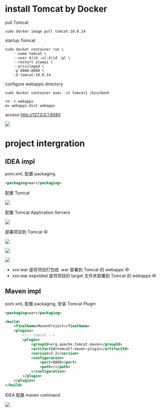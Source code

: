 # install Tomcat by Docker

pull Tomcat

```shell
sudo docker image pull tomcat:10.0.14
```

startup Tomcat

```shell
sudo docker container run \
    --name tomcat \
    --user $(id -u):$(id -g) \
    --restart always \
    --privileged \
    -p 8080:8080 \
    -d tomcat:10.0.14
```

configure webapps directory

```shell
sudo docker container exec -it tomcat1 /bin/bash
```

```shell
rm -r webapps
mv webapps.dist webapps
```

access http://127.0.0.1:8080

![](https://note-sun.oss-cn-shanghai.aliyuncs.com/image/202312241755723.png)

# project intergration

## IDEA impl

pom.xml, 配置 packaging

```xml
<packaging>war</packaging>
```

配置 Tomcat

![](https://note-sun.oss-cn-shanghai.aliyuncs.com/image/202309082317735.png)

配置 Tomcat Application Servers

![](https://note-sun.oss-cn-shanghai.aliyuncs.com/image/202309082317736.png)

部署项目到 Tomcat 中

![](https://note-sun.oss-cn-shanghai.aliyuncs.com/image/202309082317737.png)

![](https://note-sun.oss-cn-shanghai.aliyuncs.com/image/202309082317738.png)

![](https://note-sun.oss-cn-shanghai.aliyuncs.com/image/202309082317739.png)

- xxx:war 是将项目打包成 .war 部署到 Tomcat 的 webapps 中
- xxx:war expolded 是将项目的 target 文件夹部署到 Tomcat 的 webapps 中

## Maven impl

pom.xml, 配置 packaging, 安装 Tomcat Plugin

```xml
<packaging>war</packaging>

<build>
    <finalName>MavenProject</finalName>
    <plugins>
        <!-- tomcat -->
        <plugin>
            <groupId>org.apache.tomcat.maven</groupId>
            <artifactId>tomcat7-maven-plugin</artifactId>
            <version>2.2</version>
            <configuration>
                <port>8080</port>
                <path>/</path>
            </configuration>
        </plugin>
    </plugins>
</build>
```

IDEA 配置 maven command

![](https://note-sun.oss-cn-shanghai.aliyuncs.com/image/202309082317740.png)